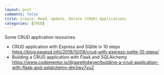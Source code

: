 ```yaml
---
layout: post
comments: false
title: Create, Read, Update, Delete (CRUD) Applications
categories: [CRUD]
---
```


Some CRUD application resources.

- CRUD application with Express and SQlite in 10 steps <a href = "https://blog.pagesd.info/2019/10/08/crud-with-express-sqlite-10-steps/" target = "_blank">https://blog.pagesd.info/2019/10/08/crud-with-express-sqlite-10-steps/</a>
- Building a CRUD application with Flask and SQLAlchemy <a href = "https://www.codementor.io/@garethdwyer/building-a-crud-application-with-flask-and-sqlalchemy-dm3wv7yu2" target = "_blank">https://www.codementor.io/@garethdwyer/building-a-crud-application-with-flask-and-sqlalchemy-dm3wv7yu2</a>

